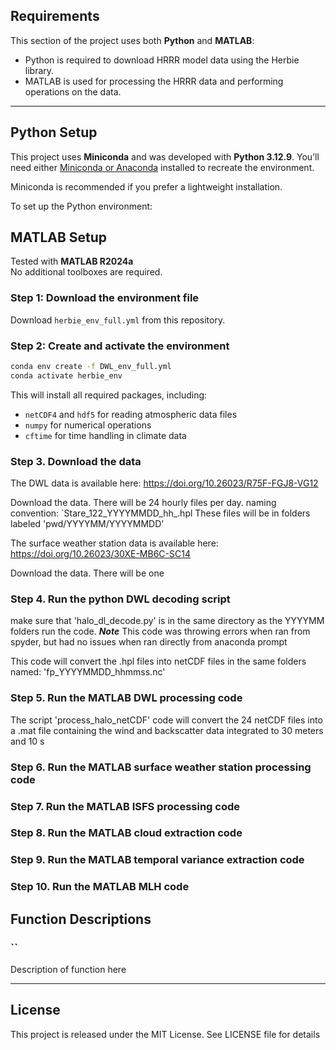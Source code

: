 ## Requirements

This section of the project uses both **Python** and **MATLAB**:

- Python is required to download HRRR model data using the Herbie library.
- MATLAB is used for processing the HRRR data and performing operations on the data.
---

## Python Setup

This project uses **Miniconda** and was developed with **Python 3.12.9**. You’ll need either [Miniconda or Anaconda](https://docs.conda.io/en/latest/miniconda.html#latest-miniconda-installer-links) installed to recreate the environment.

Miniconda is recommended if you prefer a lightweight installation.

To set up the Python environment:

## MATLAB Setup

Tested with **MATLAB R2024a**  
No additional toolboxes are required.

### Step 1: Download the environment file

Download `herbie_env_full.yml` from this repository.

### Step 2: Create and activate the environment

```bash
conda env create -f DWL_env_full.yml
conda activate herbie_env
```

This will install all required packages, including:
- `netCDF4` and `hdf5` for reading atmospheric data files
- `numpy` for numerical operations
- `cftime` for time handling in climate data

### Step 3. Download the data

The DWL data is available here: https://doi.org/10.26023/R75F-FGJ8-VG12

Download the data. There will be 24 hourly files per day. naming convention: `Stare_122_YYYYMMDD_hh_.hpl
These files will be in folders labeled 'pwd/YYYYMM/YYYYMMDD'

The surface weather station data is available here: https://doi.org/10.26023/30XE-MB6C-SC14

Download the data. There will be one 

### Step 4. Run the python DWL decoding script

make sure that 'halo_dl_decode.py' is in the same directory as the YYYYMM folders run the code.
***Note*** This code was throwing errors when ran from spyder, but had no issues when ran directly from anaconda prompt

This code will convert the .hpl files into netCDF files in the same folders named: 'fp_YYYYMMDD_hhmmss.nc'

### Step 5. Run the MATLAB DWL processing code

The script 'process_halo_netCDF' code will convert the 24 netCDF files into a .mat file containing the wind and backscatter data integrated to 30 meters and 10 s

### Step 6. Run the MATLAB surface weather station processing code

### Step 7. Run the MATLAB ISFS processing code

### Step 8. Run the MATLAB cloud extraction code

### Step 9. Run the MATLAB temporal variance extraction code

### Step 10. Run the MATLAB MLH code



## Function Descriptions

### ``
Description of function here



---

## License

This project is released under the MIT License. See LICENSE file for details
